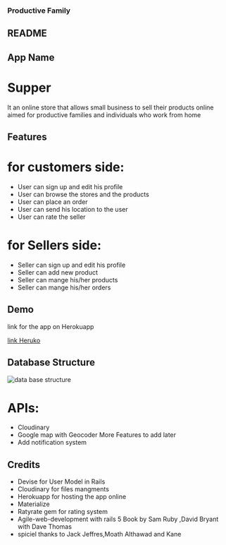 ### Productive Family
## README

## App Name
# Supper
It an online store that allows small business to sell their products online
aimed for productive families and individuals who work from home
 

## Features
# for customers side:
* User can sign up and edit his profile
* User can browse the stores and the products 
* User can place an order 
* User can send his location to the user
* User can rate the seller
# for Sellers side: 
* Seller can sign up and edit his profile
* Seller can add new product 
* Seller can mange his/her products 
* Seller can mange his/her orders  


## Demo
link for the app on Herokuapp

[link Heruko](https://i.imgur.com/mkGhL7Y.png)

## Database Structure
![data base structure](https://imgur.com/a/Ip1Ox72)

# APIs:
* Cloudinary
* Google map with Geocoder
More Features to add later
* Add notification system 


## Credits
* Devise for User Model in Rails
* Cloudinary for files mangments
* Herokuapp for hosting the app online
* Materialize
* Ratyrate gem for rating system 
* Agile-web-development with rails 5 Book by Sam Ruby ,David Bryant with Dave Thomas
* spiciel thanks to Jack Jeffres,Moath Althawad and Kane
 
